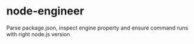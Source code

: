 node-engineer
=============

Parse package.json, inspect engine property and ensure command runs with right node.js version